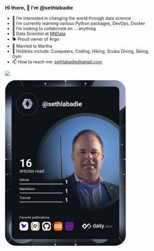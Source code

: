 ### Hi there, 👋 I'm @sethlabadie
[//]: # (🚨 My blog: [Blog Name]parens https://sethlabadie.dev parens)
- 👀 I’m interested in changing the world through data science
- 🌱 I’m currently learning various Python packages, DevOps, Docker
- 💞️ I’m looking to collaborate on ... anything
- 🚀 Data Scientist at [NNData](https://www.nndata.com)
- 🐕 Proud owner of Argo
- 💍 Married to Martha
- 🙉 Hobbies include: Computers, Coding, Hiking, Scuba Diving, Skiing, Gym
- 📫 How to reach me: sethlabadie@gmail.com
<!--this is an in-line comment-->
[//]: # (This is a comment.)

<img align="center" src="https://github-readme-stats.vercel.app/api/?username=sethlabadie&theme=dracula" />

<a href="https://app.daily.dev/sethlabadie"><img src="https://github.com/sethlabadie/sethlabadie/blob/main/devcard.svg" width="400" alt="Seth Labadie's Dev Card"/></a>

<!---
sethlabadie/sethlabadie is a ✨ special ✨ repository because its `README.md` (this file) appears on your GitHub profile.
You can click the Preview link to take a look at your changes.
--->
